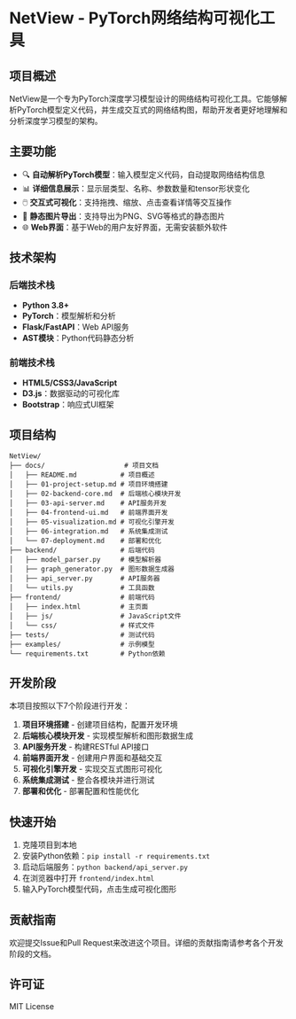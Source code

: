 # NetView - PyTorch网络结构可视化工具

## 项目概述

NetView是一个专为PyTorch深度学习模型设计的网络结构可视化工具。它能够解析PyTorch模型定义代码，并生成交互式的网络结构图，帮助开发者更好地理解和分析深度学习模型的架构。

## 主要功能

- 🔍 **自动解析PyTorch模型**：输入模型定义代码，自动提取网络结构信息
- 📊 **详细信息展示**：显示层类型、名称、参数数量和tensor形状变化
- 🖱️ **交互式可视化**：支持拖拽、缩放、点击查看详情等交互操作
- 💾 **静态图片导出**：支持导出为PNG、SVG等格式的静态图片
- 🌐 **Web界面**：基于Web的用户友好界面，无需安装额外软件

## 技术架构

### 后端技术栈
- **Python 3.8+**
- **PyTorch**：模型解析和分析
- **Flask/FastAPI**：Web API服务
- **AST模块**：Python代码静态分析

### 前端技术栈
- **HTML5/CSS3/JavaScript**
- **D3.js**：数据驱动的可视化库
- **Bootstrap**：响应式UI框架

## 项目结构

```
NetView/
├── docs/                    # 项目文档
│   ├── README.md           # 项目概述
│   ├── 01-project-setup.md # 项目环境搭建
│   ├── 02-backend-core.md  # 后端核心模块开发
│   ├── 03-api-server.md    # API服务开发
│   ├── 04-frontend-ui.md   # 前端界面开发
│   ├── 05-visualization.md # 可视化引擎开发
│   ├── 06-integration.md   # 系统集成测试
│   └── 07-deployment.md    # 部署和优化
├── backend/                # 后端代码
│   ├── model_parser.py     # 模型解析器
│   ├── graph_generator.py  # 图形数据生成器
│   ├── api_server.py       # API服务器
│   └── utils.py            # 工具函数
├── frontend/               # 前端代码
│   ├── index.html          # 主页面
│   ├── js/                 # JavaScript文件
│   └── css/                # 样式文件
├── tests/                  # 测试代码
├── examples/               # 示例模型
└── requirements.txt        # Python依赖
```

## 开发阶段

本项目按照以下7个阶段进行开发：

1. **项目环境搭建** - 创建项目结构，配置开发环境
2. **后端核心模块开发** - 实现模型解析和图形数据生成
3. **API服务开发** - 构建RESTful API接口
4. **前端界面开发** - 创建用户界面和基础交互
5. **可视化引擎开发** - 实现交互式图形可视化
6. **系统集成测试** - 整合各模块并进行测试
7. **部署和优化** - 部署配置和性能优化

## 快速开始

1. 克隆项目到本地
2. 安装Python依赖：`pip install -r requirements.txt`
3. 启动后端服务：`python backend/api_server.py`
4. 在浏览器中打开 `frontend/index.html`
5. 输入PyTorch模型代码，点击生成可视化图形

## 贡献指南

欢迎提交Issue和Pull Request来改进这个项目。详细的贡献指南请参考各个开发阶段的文档。

## 许可证

MIT License

